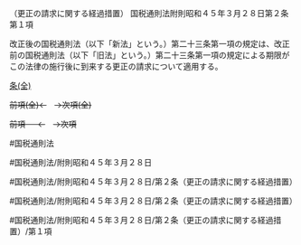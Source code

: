 （更正の請求に関する経過措置）
国税通則法附則昭和４５年３月２８日第２条第１項

改正後の国税通則法（以下「新法」という。）第二十三条第一項の規定は、改正前の国税通則法（以下「旧法」という。）第二十三条第一項の規定による期限がこの法律の施行後に到来する更正の請求について適用する。

[条(全)](国税通則法＿＿＿＿附則昭和４５年３月２８日第２条_.md)

~~前項(全)←~~　~~→次項(全)~~

~~前項 　 ←~~　~~→次項~~



#国税通則法

#国税通則法/附則昭和４５年３月２８日

#国税通則法/附則昭和４５年３月２８日/第２条（更正の請求に関する経過措置）

#国税通則法/附則昭和４５年３月２８日/第２条（更正の請求に関する経過措置）

#国税通則法/附則昭和４５年３月２８日/第２条（更正の請求に関する経過措置）/第１項

